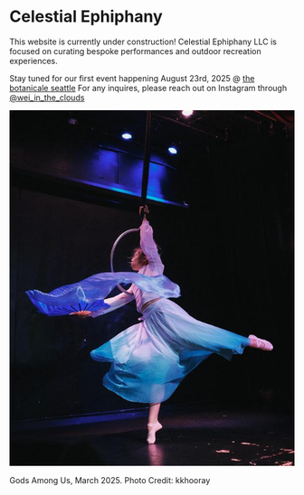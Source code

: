 # Celestial Ephiphany

This website is currently under construction!
Celestial Ephiphany LLC is focused on curating bespoke performances and outdoor recreation experiences.

Stay tuned for our first event happening August 23rd, 2025 @ [the botanicale seattle](https://maps.app.goo.gl/KdpJcvSM1mEXBkzu8)
For any inquires, please reach out on Instagram through [@wei_in_the_clouds](https://instagram.com/wei_in_the_clouds) 

![Image](godsAmongUs_kkhooray.jpg "Gods Among Us, March 2025, Photo Credit: kkhooray ")

Gods Among Us, March 2025. Photo Credit: kkhooray

